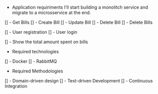 - Application requiriments
I'll start building a monolitch service and migrate to a microsservice at the end.

[] - Get Bills
[] - Create Bill
[] - Update Bill
[] - Delete Bill
[] - Delete Bills

[] - User registration
[] - User login

[] - Show the total amount spent on bills

- Required technologies

[] - Docker
[] - RabbitMQ

- Required Methodologies

[] - Domain-driven design
[] - Test-driven Development
[] - Continuous Integration